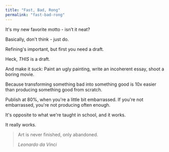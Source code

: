 ```yaml
---
title: "Fast, Bad, Rong"
permalink: "fast-bad-rong"
---
```


It's my new favorite motto - isn’t it neat?

Basically, don't think - just do.

Refining's important, but first you need a draft. 

Heck, *THIS* is a draft.

And make it suck: Paint an ugly painting, write an incoherent essay, shoot a boring movie.

Because transforming something bad into something good is 10x easier than producing something good from scratch.

Publish at 80%, when you're a little bit embarrassed. If you're not embarrassed, you're not producing often enough.

It's opposite to what we're taught in school, and it works. 

It really works.

> Art is never finished, only abandoned.
> 
> <cite>Leonardo da Vinci</cite>
